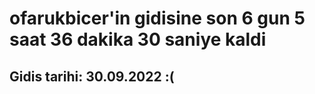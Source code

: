 # ofarukbicer'in gidisine son 6 gun 5 saat 36 dakika 30 saniye kaldi

## Gidis tarihi: 30.09.2022 :(